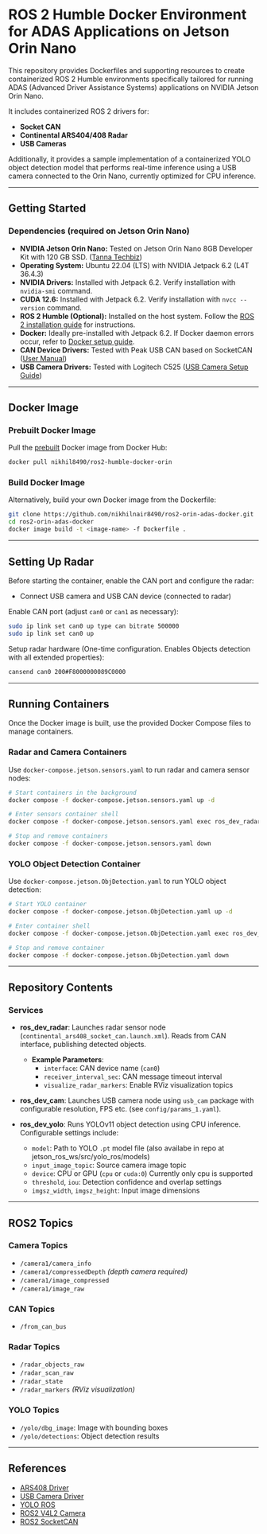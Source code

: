 # ROS 2 Humble Docker Environment for ADAS Applications on Jetson Orin Nano

This repository provides Dockerfiles and supporting resources to create containerized ROS 2 Humble environments specifically tailored for running ADAS (Advanced Driver Assistance Systems) applications on NVIDIA Jetson Orin Nano.

It includes containerized ROS 2 drivers for:
- **Socket CAN**
- **Continental ARS404/408 Radar**
- **USB Cameras**

Additionally, it provides a sample implementation of a containerized YOLO object detection model that performs real-time inference using a USB camera connected to the Orin Nano, currently optimized for CPU inference.

---

## Getting Started

### Dependencies (required on Jetson Orin Nano)
- **NVIDIA Jetson Orin Nano:** Tested on Jetson Orin Nano 8GB Developer Kit with 120 GB SSD. ([Tanna Techbiz](https://tannatechbiz.com/nvidia-jetson-orin-nano-developer-kit.html))
- **Operating System:** Ubuntu 22.04 (LTS) with NVIDIA Jetpack 6.2 (L4T 36.4.3)
- **NVIDIA Drivers:** Installed with Jetpack 6.2. Verify installation with `nvidia-smi` command.
- **CUDA 12.6:** Installed with Jetpack 6.2. Verify installation with `nvcc --version` command.
- **ROS 2 Humble (Optional):** Installed on the host system. Follow the [ROS 2 installation guide](https://docs.ros.org/en/humble/Installation/Ubuntu-Install-Debians.html) for instructions.
- **Docker:** Ideally pre-installed with Jetpack 6.2. If Docker daemon errors occur, refer to [Docker setup guide](https://jetsonhacks.com/2025/02/24/docker-setup-on-jetpack-6-jetson-orin/).
- **CAN Device Drivers:** Tested with Peak USB CAN based on SocketCAN ([User Manual](https://www.peak-system.com/fileadmin/media/linux/files/PCAN-Driver-Linux_UserMan_eng.pdf))
- **USB Camera Drivers:** Tested with Logitech C525 ([USB Camera Setup Guide](https://jetsonhacks.com/2022/02/02/in-practice-usb-cameras-on-jetson/))

---

## Docker Image

### Prebuilt Docker Image
Pull the [prebuilt](https://hub.docker.com/r/nikhil8490/ros2-humble-docker-orin) Docker image from Docker Hub:
```sh
docker pull nikhil8490/ros2-humble-docker-orin
```

### Build Docker Image
Alternatively, build your own Docker image from the Dockerfile:
```sh
git clone https://github.com/nikhilnair8490/ros2-orin-adas-docker.git
cd ros2-orin-adas-docker
docker image build -t <image-name> -f Dockerfile .
```

---

## Setting Up Radar

Before starting the container, enable the CAN port and configure the radar:

- Connect USB camera and USB CAN device (connected to radar)

Enable CAN port (adjust `can0` or `can1` as necessary):
```sh
sudo ip link set can0 up type can bitrate 500000
sudo ip link set can0 up
```

Setup radar hardware (One-time configuration. Enables Objects detection with all extended properties):
```sh
cansend can0 200#F8000000089C0000
```

---

## Running Containers

Once the Docker image is built, use the provided Docker Compose files to manage containers.

### Radar and Camera Containers

Use `docker-compose.jetson.sensors.yaml` to run radar and camera sensor nodes:
```sh
# Start containers in the background
docker compose -f docker-compose.jetson.sensors.yaml up -d

# Enter sensors container shell
docker compose -f docker-compose.jetson.sensors.yaml exec ros_dev_radar bash

# Stop and remove containers
docker compose -f docker-compose.jetson.sensors.yaml down
```

### YOLO Object Detection Container

Use `docker-compose.jetson.ObjDetection.yaml` to run YOLO object detection:
```sh
# Start YOLO container
docker compose -f docker-compose.jetson.ObjDetection.yaml up -d

# Enter container shell
docker compose -f docker-compose.jetson.ObjDetection.yaml exec ros_dev_yolo bash

# Stop and remove container
docker compose -f docker-compose.jetson.ObjDetection.yaml down
```

---

## Repository Contents

### Services
- **ros_dev_radar**: Launches radar sensor node (`continental_ars408_socket_can.launch.xml`). Reads from CAN interface, publishing detected objects.
  - **Example Parameters**:
    - `interface`: CAN device name (`can0`)
    - `receiver_interval_sec`: CAN message timeout interval
    - `visualize_radar_markers`: Enable RViz visualization topics

- **ros_dev_cam**: Launches USB camera node using `usb_cam` package with configurable resolution, FPS etc. (see `config/params_1.yaml`).

- **ros_dev_yolo**: Runs YOLOv11 object detection using CPU inference. Configurable settings include:
  - `model`: Path to YOLO `.pt` model file (also availabe in repo at jetson_ros_ws/src/yolo_ros/models)
  - `input_image_topic`: Source camera image topic
  - `device`: CPU or GPU (`cpu` or `cuda:0`) Currently only cpu is supported
  - `threshold`, `iou`: Detection confidence and overlap settings
  - `imgsz_width`, `imgsz_height`: Input image dimensions

---

## ROS2 Topics

### Camera Topics
- `/camera1/camera_info`
- `/camera1/compressedDepth` *(depth camera required)*
- `/camera1/image_compressed`
- `/camera1/image_raw`

### CAN Topics
- `/from_can_bus`

### Radar Topics
- `/radar_objects_raw`
- `/radar_scan_raw`
- `/radar_state`
- `/radar_markers` *(RViz visualization)*

### YOLO Topics
- `/yolo/dbg_image`: Image with bounding boxes
- `/yolo/detections`: Object detection results

---

## References
- [ARS408 Driver](https://github.com/tier4/ars408_driver)
- [USB Camera Driver](https://github.com/ros-drivers/usb_cam)
- [YOLO ROS](https://github.com/mgonzs13/yolo_ros/tree/main)
- [ROS2 V4L2 Camera](https://index.ros.org/r/v4l2_camera/#humble)
- [ROS2 SocketCAN](https://github.com/autowarefoundation/ros2_socketcan)
